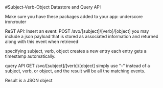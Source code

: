 #Subject-Verb-Object Datastore and Query API

Make sure you have these packages added to your app:
 underscore 
 iron:router 

ReST API:
Insert an event:
POST /svo/[subject]/[verb]/[object]
you may include a json payload that is stored as associated information and returned along with this event when retrieved

specifying subject, verb, object creates a new entry
each entry gets a timestamp automatically.

query API
GET /svo/[subject]/[verb]/[object]
simply use "-" instead of a subject, verb, or object, and the result will be all the matching events.

Result is a JSON object

 